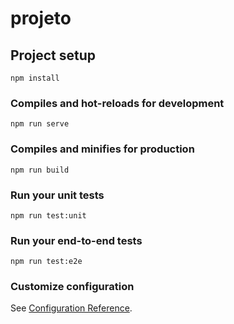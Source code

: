 # projeto

## Project setup
```
npm install
```

### Compiles and hot-reloads for development
```
npm run serve
```

### Compiles and minifies for production
```
npm run build
```

### Run your unit tests
```
npm run test:unit
```

### Run your end-to-end tests
```
npm run test:e2e
```

### Customize configuration
See [Configuration Reference](https://cli.vuejs.org/config/).
